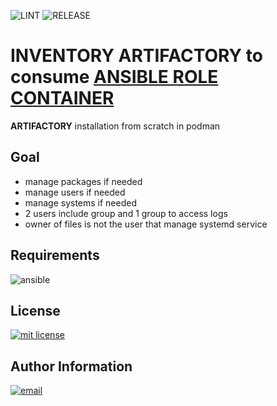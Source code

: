 ![LINT](https://github.com/buissetemmanuel/ansible-inventory-artifactory/actions/workflows/lint.yml/badge.svg) ![RELEASE](https://github.com/buissetemmanuel/ansible-inventory-artifactory/actions/workflows/release.yml/badge.svg)

INVENTORY ARTIFACTORY to consume [ANSIBLE ROLE CONTAINER](https://github.com/buissetemmanuel/ansible-role-container.git)
=========

**ARTIFACTORY** installation from scratch in podman

Goal
--------------

- manage packages if needed
- manage users if needed
- manage systems if needed
- 2 users include group and 1 group to access logs
- owner of files is not the user that manage systemd service

Requirements
--------------
![ansible](https://img.shields.io/badge/ansible-2.16.2-green.svg)

License
-------

[mit license]: https://img.shields.io/badge/License-MIT-blue.svg
[![mit license]](LICENSE)

Author Information
------------------

[email]: https://img.shields.io/badge/@-emmanuel@buisset.ch-orange.svg
[![email]](mailto:emmanue@buisset.ch)
